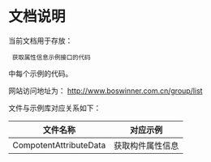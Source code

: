 # 文档说明

当前文档用于存放：

     获取属性信息示例接口的代码

中每个示例的代码。

网站访问地址为：
  http://www.boswinner.com.cn/group/list



文件与示例库对应关系如下：

|          文件名称          |   对应示例   |
| :--------------------: | :------: |
| CompotentAttributeData | 获取构件属性信息 |
